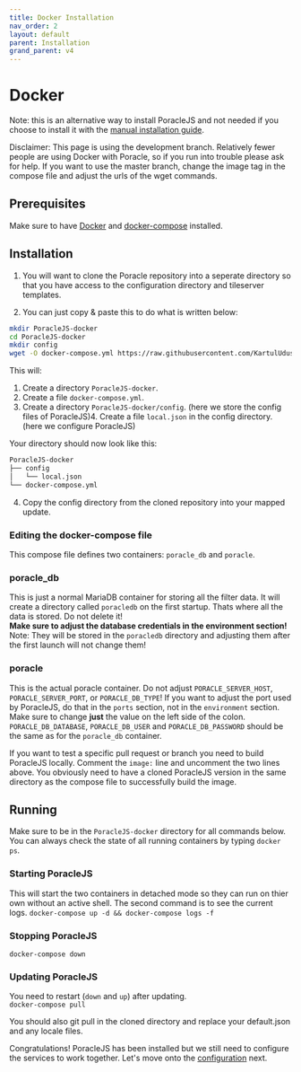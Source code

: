 ```yaml
---
title: Docker Installation
nav_order: 2
layout: default
parent: Installation
grand_parent: v4
---
```


# Docker

Note: this is an alternative way to install PoracleJS and not needed if you choose to install it with the [manual installation guide](manual).

Disclaimer: This page is using the development branch. Relatively fewer people are using Docker with
Poracle, so if you run into trouble please ask for help. 
If you want to use the master branch, change the image tag in the compose file and adjust the urls of the wget commands.

## Prerequisites

Make sure to have [Docker](https://docs.docker.com/get-docker/) and [docker-compose](https://docs.docker.com/compose/install/) installed.

## Installation

1. You will want to clone the Poracle repository into a seperate directory so that you
have access to the configuration directory and tileserver templates.
   
2. You can just copy & paste this to do what is written below:

```bash
mkdir PoracleJS-docker 
cd PoracleJS-docker 
mkdir config
wget -O docker-compose.yml https://raw.githubusercontent.com/KartulUdus/PoracleJS/develop/docker-compose.yml.example
```

This will:

1. Create a directory `PoracleJS-docker`.
2. Create a file `docker-compose.yml`.
3. Create a directory `PoracleJS-docker/config`. (here we store the config files of PoracleJS)4. Create a file `local.json` in the config directory. (here we configure PoracleJS)

Your directory should now look like this:

```bash
PoracleJS-docker
├── config
│   └── local.json
└── docker-compose.yml
```

4. Copy the config directory from the cloned repository into your mapped update. 

### Editing the docker-compose file

This compose file defines two containers: `poracle_db` and `poracle`.

### **poracle_db**

This is just a normal MariaDB container for storing all the filter data. It will create a directory called `poracledb` on the first startup. Thats where all the data is stored. Do not delete it!  
**Make sure to adjust the database credentials in the environment section!** Note: They will be stored in the `poracledb` directory and adjusting them after the first launch will not change them!

### **poracle**

This is the actual poracle container. Do not adjust `PORACLE_SERVER_HOST`, `PORACLE_SERVER_PORT`, or `PORACLE_DB_TYPE`! If you want to adjust the port used by PoracleJS, do that in the `ports` section, not in the `environment` section. Make sure to change **just** the value on the left side of the colon.  
`PORACLE_DB_DATABASE`, `PORACLE_DB_USER` and `PORACLE_DB_PASSWORD` should be the same as for the `poracle_db` container.

If you want to test a specific pull request or branch you need to build PoracleJS locally. Comment the `image:` line and uncomment the two lines above. You obviously need to have a cloned PoracleJS version in the same directory as the compose file to successfully build the image.

## Running

Make sure to be in the `PoracleJS-docker` directory for all commands below. You can always check the state of all running containers by typing `docker ps`.

### Starting PoracleJS

This will start the two containers in detached mode so they can run on thier own without an active shell. The second command is to see the current logs. 
`docker-compose up -d && docker-compose logs -f`


### Stopping PoracleJS

`docker-compose down`

### Updating PoracleJS

You need to restart (`down` and `up`) after updating.  
`docker-compose pull` 

You should also git pull in the cloned directory and replace your default.json and
any locale files.

Congratulations! PoracleJS has been installed but we still need to configure the services to work together. Let's move onto the [configuration](./configuration) next.
